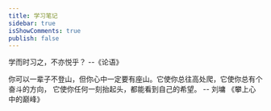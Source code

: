 ```yaml
---
title: 学习笔记
sidebar: true
isShowComments: true
publish: false
---
```


学而时习之，不亦悦乎？ --《论语》

你可以一辈子不登山，但你心中一定要有座山。它使你总往高处爬，它使你总有个奋斗的方向， 它使你任何一刻抬起头，都能看到自己的希望。  ​-- 刘墉 《攀上心中的巅峰》
